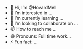 - 👋 Hi, I’m @HovardMell
- 👀 I’m interested in ...
- 🌱 I’m currently learning ...
- 💞️ I’m looking to collaborate on ...
- 📫 How to reach me ...
- 😄 Pronouns: Full time work...
- ⚡ Fun fact: ...

<!---
HovardMell/HovardMell is a ✨ special ✨ repository because its `README.md` (this file) appears on your GitHub profile.
You can click the Preview link to take a look at your changes.
--->
